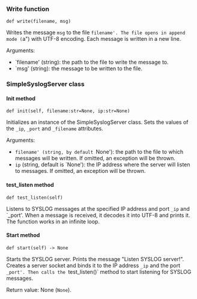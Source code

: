 ### Write function

```
def write(filename, msg)
```

Writes the message `msg` to the file `filename'. The file opens in append mode (`a") with UTF-8 encoding. Each message is written in a new line.

Arguments:
- `filename' (string): the path to the file to write the message to.
- `msg' (string): the message to be written to the file.

### SimpleSyslogServer class

#### Init method

```
def init(self, filename:str=None, ip:str=None)
```

Initializes an instance of the SimpleSyslogServer class. Sets the values of the `_ip`, `_port` and `_filename` attributes.

Arguments:
- `filename' (string, by default `None'): the path to the file to which messages will be written. If omitted, an exception will be thrown.
- `ip` (string, default is `None'): the IP address where the server will listen to messages. If omitted, an exception will be thrown.

#### test_listen method

```
def test_listen(self)
```

Listens to SYSLOG messages at the specified IP address and port `_ip` and `_port'. When a message is received, it decodes it into UTF-8 and prints it. The function works in an infinite loop.

#### Start method

```
def start(self) -> None
```

Starts the SYSLOG server. Prints the message "Listen SYSLOG server!". Creates a server socket and binds it to the IP address `_ip` and the port `_port'. Then calls the `test_listen()` method to start listening for SYSLOG messages.

Return value: None (`None`).